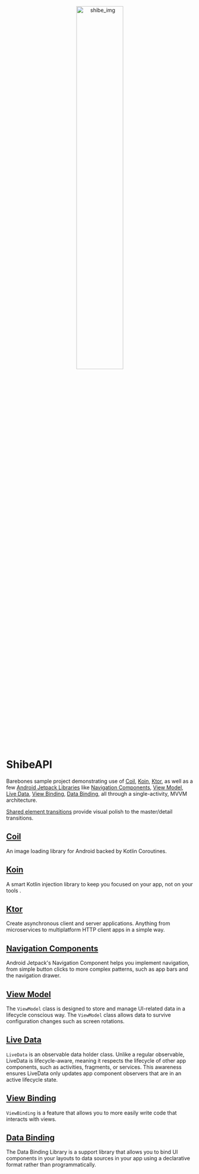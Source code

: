 &nbsp;&nbsp;
<p align="center">
    <img src="https://icon-library.com/images/shiba-inu-icon/shiba-inu-icon-21.jpg" width="50%" height="50%" alt="shibe_img">
</p>

&nbsp;&nbsp;&nbsp;

# ShibeAPI

Barebones sample project demonstrating use of [Coil](https://coil-kt.github.io/coil/), [Koin](https://insert-koin.io/), [Ktor](https://ktor.io/), as well as a 
few [Android Jetpack Libraries](https://developer.android.com/jetpack) like [Navigation Components](https://developer.android.com/guide/navigation), [View Model](https://developer.android.com/topic/libraries/architecture/viewmodel), 
[Live Data](https://developer.android.com/topic/libraries/architecture/livedata), [View Binding](https://developer.android.com/topic/libraries/view-binding), [Data Binding](https://developer.android.com/topic/libraries/data-binding), 
all through a single-activity, MVVM architecture.  

[Shared element transitions](https://developer.android.com/guide/fragments/animate) provide visual polish to the master/detail transitions.
  
## [Coil](https://coil-kt.github.io/coil/)  
  
An image loading library for Android backed by Kotlin Coroutines.  
  
## [Koin](https://insert-koin.io/)  
  
A smart Kotlin  injection  library to keep you  focused  on your app,  not on your tools .
  
## [Ktor](https://ktor.io/)  
  
Create asynchronous client and server applications. Anything from microservices to multiplatform HTTP client apps in a simple way.  
  
## [Navigation Components](https://developer.android.com/guide/navigation) 
Android Jetpack's Navigation Component helps you implement navigation, from simple button clicks to more complex patterns, such as app bars and the navigation drawer. 
  
## [View Model](https://developer.android.com/topic/libraries/architecture/viewmodel) 

The `ViewModel` class is designed to store and manage UI-related data in a lifecycle conscious way. The `ViewModel` class allows data to survive configuration changes such as screen rotations.

## [Live Data](https://developer.android.com/topic/libraries/architecture/livedata)

`LiveData` is an observable data holder class. Unlike a regular observable, LiveData is lifecycle-aware, meaning it respects the lifecycle of other app components, such as activities, fragments, or services. This awareness ensures LiveData only updates app component observers that are in an active lifecycle state.

## [View Binding](https://developer.android.com/topic/libraries/view-binding)

`ViewBinding` is a feature that allows you to more easily write code that interacts with views.

## [Data Binding](https://developer.android.com/topic/libraries/data-binding)

The Data Binding Library is a support library that allows you to bind UI components in your layouts to data sources in your app using a declarative format rather than programmatically.

